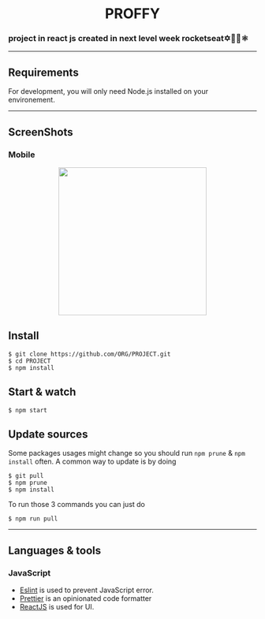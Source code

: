 <h1 align='center'> PROFFY </h1>

### project in react js created in next level week rocketseat✡️💜👾⚛

---

## Requirements

For development, you will only need Node.js installed on your environement.

---

## ScreenShots

### Mobile
<p align='center'>
<img src='https://user-images.githubusercontent.com/52014318/89700899-a639e800-d908-11ea-9228-858bea503c74.jpg' width='300' />
</ p>


## Install

    $ git clone https://github.com/ORG/PROJECT.git
    $ cd PROJECT
    $ npm install


## Start & watch

    $ npm start


## Update sources

Some packages usages might change so you should run `npm prune` & `npm install` often.
A common way to update is by doing

    $ git pull
    $ npm prune
    $ npm install

To run those 3 commands you can just do

    $ npm run pull
    
---

## Languages & tools


### JavaScript

- [Eslint](https://eslint.org/) is used to prevent JavaScript error.
- [Prettier](https://prettier.io/docs/en/index.html) is an opinionated code formatter 
- [ReactJS](https://github.com/facebook/react) is used for UI.



